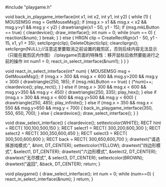#include "playgame.h"


void back_in_playgame_interface(int x1, int x2, int y1, int y2)
{
	while (1)
	{
		MOUSEMSG msg = GetMouseMsg();
		if (msg.x > x1 && msg.x < x2 && msg.y>y1 && msg.y < y2)
		{
			drawtriangle(x1 - 50, y1 - 15);
			if (msg.mkLButton == true)
			{
				cleardevice();
				draw_interface();
				int num = 0;
				while (num == 0)
				{
					reaction(&num);
				}
				break;
			}
		}
		else
		{
			HRGN clip = CreateRectRgn(x1 - 50, y1 - 15, x1, y1 + 35);
			setcliprgn(clip);
			DeleteObject(clip);
			clearcliprgn();
			setcliprgn(NULL);//注意这里要取消之前设置的裁剪区，否则后续内容无法显示（只能在裁剪区内作图）
			//playgame页面的特殊性：移开鼠标后依然要能进行之前的操作
			int num1 = 0;
			react_in_select_interface(&num1);
		}
	}
}

void react_in_select_interface(int* num)
{
	MOUSEMSG msg = GetMouseMsg();
	if (msg.x > 300 && msg.x < 600 && msg.y>200 && msg.y < 300)
	{
		drawtriangle(250, 185);
		if (msg.mkLButton == true)
		{
			(*num)++;
			cleardevice();
			play_rect();
		}
	}
	else if (msg.x > 300 && msg.x < 600 && msg.y>350 && msg.y < 450)
	{
		drawtriangle(250, 335);
		play_hex();
	}
	else if (msg.x > 300 && msg.x < 600 && msg.y>500 && msg.y < 600)
	{
		drawtriangle(250, 485);
		play_infinite();
	}
	else if (msg.x > 350 && msg.x < 550 && msg.y>650 && msg.y < 700)
	{
		back_in_playgame_interface(350, 550, 650, 700);
	}
	else
	{
		cleardevice();
		draw_select_interface();
	}
}

void draw_select_interface()
{
	cleardevice();
	settextcolor(WHITE);
	RECT hint = RECT{ 100,100,500,150 };
	RECT select1 = RECT{ 300,200,600,300 };
	RECT select2 = RECT{ 300,350,600,450 };
	RECT select3 = RECT{ 300,500,600,600 };
	RECT back = RECT{ 300,650,600,700 };
	drawtext("请选择游戏模式:", &hint, DT_CENTER);
	settextcolor(YELLOW);
	drawtext("四边形模式", &select1, DT_CENTER);
	drawtext("六边形模式", &select2, DT_CENTER);
	drawtext("无尽模式", & select3, DT_CENTER);
	settextcolor(BROWN);
	drawtext("返回", &back, DT_CENTER);
	return;
}


void playgame()
{
	draw_select_interface();
	int num = 0;
	while (num==0)
	{
		react_in_select_interface(&num);
	}
	return;
}









